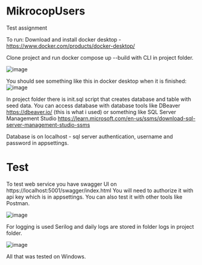 # MikrocopUsers

Test assignment

To run:
Download and install docker desktop - https://www.docker.com/products/docker-desktop/

Clone project and run docker compose up --build  with CLI in project folder.

![image](https://github.com/user-attachments/assets/c07ee520-878a-4743-816c-32de66c59bb1)

You should see something like this in docker desktop when it is finished:
![image](https://github.com/user-attachments/assets/673c0391-4267-4fc6-ad1c-3ffeb4e3440f)

In project folder there is init.sql script that creates database and table with seed data.
You can access database with database tools like DBeaver https://dbeaver.io/ (this is what i used) or something like SQL Server Management Studio
https://learn.microsoft.com/en-us/ssms/download-sql-server-management-studio-ssms

Database is on localhost - sql server authentication, username and password in appsettings.

# Test

To test web service you have swagger UI on https://localhost:5001/swagger/index.html
You will need to authorize it with api key which is in appsettings. You can also test it with other tools like Postman.

![image](https://github.com/user-attachments/assets/57e00c37-8cc9-42b0-b283-82c308c8d9b6)

For logging is used Serilog and daily logs are stored in folder logs in project folder.

![image](https://github.com/user-attachments/assets/da85aa80-9e75-4ca3-afcd-8a8f78998985)


All that was tested on Windows.
